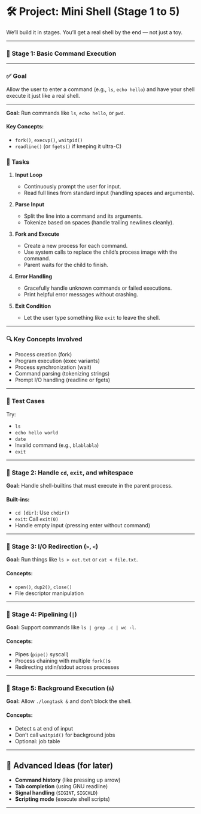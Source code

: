 # 🛠️ Project: **Mini Shell (Stage 1 to 5)**

We’ll build it in stages. You’ll get a real shell by the end — not just a toy.

---

### 🔹 **Stage 1: Basic Command Execution**
---

### ✅ Goal

Allow the user to enter a command (e.g., `ls`, `echo hello`) and have your shell execute it just like a real shell.

---
**Goal:** Run commands like `ls`, `echo hello`, or `pwd`.

#### Key Concepts:

* `fork()`, `execvp()`, `waitpid()`
* `readline()` (or `fgets()` if keeping it ultra-C)

### 🔨 Tasks

1. **Input Loop**

   * Continuously prompt the user for input.
   * Read full lines from standard input (handling spaces and arguments).

2. **Parse Input**

   * Split the line into a command and its arguments.
   * Tokenize based on spaces (handle trailing newlines cleanly).

3. **Fork and Execute**

   * Create a new process for each command.
   * Use system calls to replace the child’s process image with the command.
   * Parent waits for the child to finish.

4. **Error Handling**

   * Gracefully handle unknown commands or failed executions.
   * Print helpful error messages without crashing.

5. **Exit Condition**

   * Let the user type something like `exit` to leave the shell.

---

### 🔍 Key Concepts Involved

* Process creation (fork)
* Program execution (exec variants)
* Process synchronization (wait)
* Command parsing (tokenizing strings)
* Prompt I/O handling (readline or fgets)

---

### 🧪 Test Cases

Try:

* `ls`
* `echo hello world`
* `date`
* Invalid command (e.g., `blablabla`)
* `exit`

---

### 🔹 **Stage 2: Handle `cd`, `exit`, and whitespace**

**Goal:** Handle shell-builtins that must execute in the parent process.

#### Built-ins:

* `cd [dir]`: Use `chdir()`
* `exit`: Call `exit(0)`
* Handle empty input (pressing enter without command)

---

### 🔹 **Stage 3: I/O Redirection (`>`, `<`)**

**Goal:** Run things like `ls > out.txt` or `cat < file.txt`.

#### Concepts:

* `open()`, `dup2()`, `close()`
* File descriptor manipulation

---

### 🔹 **Stage 4: Pipelining (`|`)**

**Goal:** Support commands like `ls | grep .c | wc -l`.

#### Concepts:

* Pipes (`pipe()` syscall)
* Process chaining with multiple `fork()`s
* Redirecting stdin/stdout across processes

---

### 🔹 **Stage 5: Background Execution (`&`)**

**Goal:** Allow `./longtask &` and don’t block the shell.

#### Concepts:

* Detect `&` at end of input
* Don’t call `waitpid()` for background jobs
* Optional: job table

---

## 🧠 Advanced Ideas (for later)

* **Command history** (like pressing up arrow)
* **Tab completion** (using GNU readline)
* **Signal handling** (`SIGINT`, `SIGCHLD`)
* **Scripting mode** (execute shell scripts)

---
